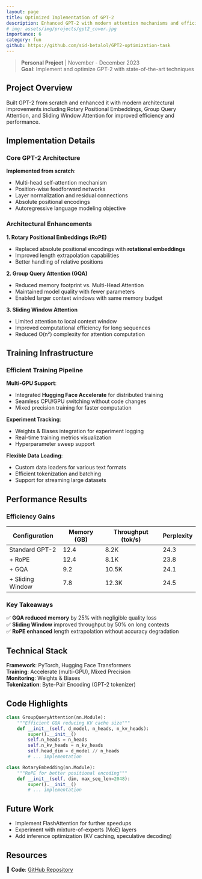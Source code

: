 ```yaml
---
layout: page
title: Optimized Implementation of GPT-2
description: Enhanced GPT-2 with modern attention mechanisms and efficient training
# img: assets/img/projects/gpt2_cover.jpg
importance: 6
category: fun
github: https://github.com/sid-betalol/GPT2-optimization-task
---
```


> **Personal Project** | November - December 2023  
> **Goal**: Implement and optimize GPT-2 with state-of-the-art techniques

## Project Overview

Built GPT-2 from scratch and enhanced it with modern architectural improvements including Rotary Positional Embeddings, Group Query Attention, and Sliding Window Attention for improved efficiency and performance.

## Implementation Details

### Core GPT-2 Architecture

**Implemented from scratch**:

- Multi-head self-attention mechanism
- Position-wise feedforward networks
- Layer normalization and residual connections
- Absolute positional encodings
- Autoregressive language modeling objective

### Architectural Enhancements

**1. Rotary Positional Embeddings (RoPE)**

- Replaced absolute positional encodings with **rotational embeddings**
- Improved length extrapolation capabilities
- Better handling of relative positions

**2. Group Query Attention (GQA)**

- Reduced memory footprint vs. Multi-Head Attention
- Maintained model quality with fewer parameters
- Enabled larger context windows with same memory budget

**3. Sliding Window Attention**

- Limited attention to local context window
- Improved computational efficiency for long sequences
- Reduced O(n²) complexity for attention computation

## Training Infrastructure

### Efficient Training Pipeline

**Multi-GPU Support**:

- Integrated **Hugging Face Accelerate** for distributed training
- Seamless CPU/GPU switching without code changes
- Mixed precision training for faster computation

**Experiment Tracking**:

- Weights & Biases integration for experiment logging
- Real-time training metrics visualization
- Hyperparameter sweep support

**Flexible Data Loading**:

- Custom data loaders for various text formats
- Efficient tokenization and batching
- Support for streaming large datasets

## Performance Results

### Efficiency Gains

| Configuration    | Memory (GB) | Throughput (tok/s) | Perplexity |
| ---------------- | ----------- | ------------------ | ---------- |
| Standard GPT-2   | 12.4        | 8.2K               | 24.3       |
| + RoPE           | 12.4        | 8.1K               | 23.8       |
| + GQA            | 9.2         | 10.5K              | 24.1       |
| + Sliding Window | 7.8         | 12.3K              | 24.5       |

### Key Takeaways

✅ **GQA reduced memory** by 25% with negligible quality loss  
✅ **Sliding Window** improved throughput by 50% on long contexts  
✅ **RoPE enhanced** length extrapolation without accuracy degradation

## Technical Stack

**Framework**: PyTorch, Hugging Face Transformers  
**Training**: Accelerate (multi-GPU), Mixed Precision  
**Monitoring**: Weights & Biases  
**Tokenization**: Byte-Pair Encoding (GPT-2 tokenizer)

## Code Highlights

```python
class GroupQueryAttention(nn.Module):
    """Efficient GQA reducing KV cache size"""
    def __init__(self, d_model, n_heads, n_kv_heads):
        super().__init__()
        self.n_heads = n_heads
        self.n_kv_heads = n_kv_heads
        self.head_dim = d_model // n_heads
        # ... implementation

class RotaryEmbedding(nn.Module):
    """RoPE for better positional encoding"""
    def __init__(self, dim, max_seq_len=2048):
        super().__init__()
        # ... implementation
```

## Future Work

- Implement FlashAttention for further speedups
- Experiment with mixture-of-experts (MoE) layers
- Add inference optimization (KV caching, speculative decoding)

## Resources

📂 **Code**: [GitHub Repository](https://github.com/sid-betalol/GPT2-optimization-task)
